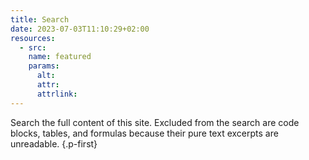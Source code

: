 ```yaml
---
title: Search
date: 2023-07-03T11:10:29+02:00
resources:
  - src:
    name: featured
    params:
      alt:
      attr:
      attrlink:
---
```


Search the full content of this site. Excluded from the search are code blocks, tables, and formulas because their pure text excerpts are unreadable.
{.p-first}
<!--more-->
